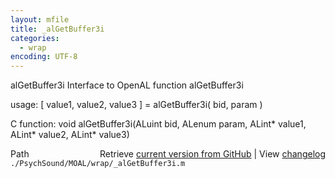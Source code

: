 ```yaml
---
layout: mfile
title: _alGetBuffer3i
categories:
  - wrap
encoding: UTF-8
---
```


alGetBuffer3i  Interface to OpenAL function alGetBuffer3i

usage:  [ value1, value2, value3 ] = alGetBuffer3i( bid, param )

C function:  void alGetBuffer3i(ALuint bid, ALenum param, ALint\* value1, ALint\* value2, ALint\* value3)


<div class="code_header" style="text-align:right;">
  <span style="float:left;">Path&nbsp;&nbsp;</span> <span class="counter">Retrieve <a href=
  "https://raw.github.com/Psychtoolbox-3/Psychtoolbox-3/beta/./PsychSound/MOAL/wrap/_alGetBuffer3i.m">current version from GitHub</a> | View <a href=
  "https://github.com/Psychtoolbox-3/Psychtoolbox-3/commits/beta/./PsychSound/MOAL/wrap/_alGetBuffer3i.m">changelog</a></span>
</div>
<div class="code">
  <code>./PsychSound/MOAL/wrap/_alGetBuffer3i.m</code>
</div>
